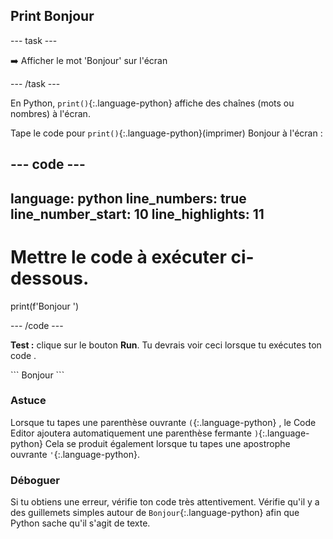 <h2 class="c-project-heading--task">Print Bonjour</h2>

\--- task ---

➡️ Afficher le mot 'Bonjour' sur l'écran

\--- /task ---

En Python, `print()`{:.language-python} affiche des chaînes (mots ou nombres) à l'écran.

Tape le code pour `print()`{:.language-python}(imprimer) Bonjour à l'écran :

<div class="c-project-code">

## --- code ---

language: python
line_numbers: true
line_number_start: 10
line_highlights: 11
--------------------------------------------------------

# Mettre le code à exécuter ci-dessous.

print(f'Bonjour ')

\--- /code ---

</div>

**Test :** clique sur le bouton **Run**.
Tu devrais voir ceci lorsque tu exécutes ton code .

<div class="c-project-output">
```
Bonjour
```
</div>

<div class="c-project-callout c-project-callout--tip">

### Astuce

Lorsque tu tapes une parenthèse ouvrante `(`{:.language-python} , le Code Editor ajoutera automatiquement une parenthèse fermante `)`{:.language-python}
Cela se produit également lorsque tu tapes une apostrophe ouvrante `'`{:.language-python}.

</div>

<div class="c-project-callout c-project-callout--debug">

### Déboguer

Si tu obtiens une erreur, vérifie ton code très attentivement. Vérifie qu'il y a des guillemets simples autour de `Bonjour`{:.language-python} afin que Python sache qu'il s'agit de texte.

</div>
